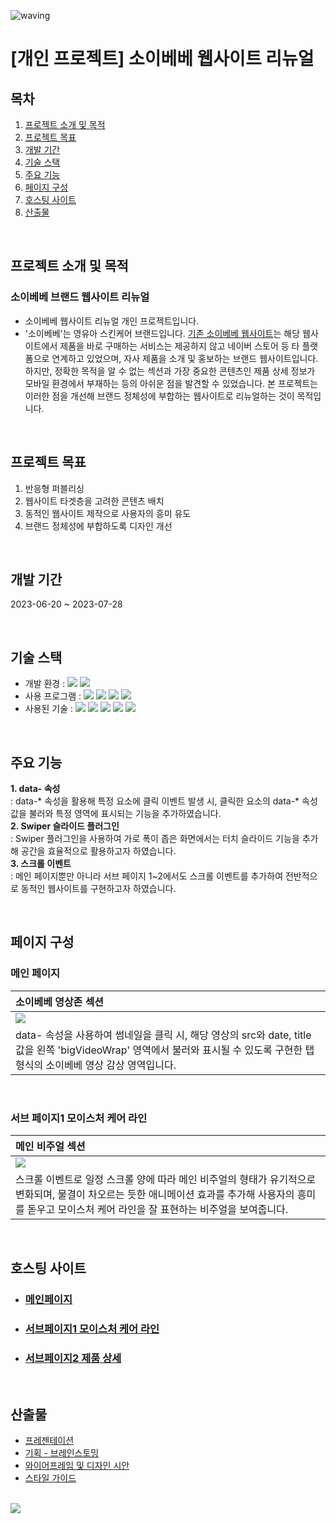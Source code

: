 ![waving](https://capsule-render.vercel.app/api?type=waving&height=200&text=소이베베%20리뉴얼%20프로젝트&fontAlign=50&fontAlignY=40&fontSize=55&color=23D1EC)

# [개인 프로젝트] 소이베베 웹사이트 리뉴얼

## 목차
1. [프로젝트 소개 및 목적](#프로젝트-소개-및-목적)
1. [프로젝트 목표](#프로젝트-목표)
1. [개발 기간](#개발-기간)
1. [기술 스택](#기술-스택)
1. [주요 기능](#주요-기능)
1. [페이지 구성](#페이지-구성)
1. [호스팅 사이트](#호스팅-사이트)
1. [산출물](#산출물)

<br>

## 프로젝트 소개 및 목적
### 소이베베 브랜드 웹사이트 리뉴얼
  - 소이베베 웹사이트 리뉴얼 개인 프로젝트입니다.
  - '소이베베'는 영유아 스킨케어 브랜드입니다. [기존 소이베베 웹사이트](https://www.soybebe.co.kr/Default.aspx)는 해당 웹사이트에서 제품을 바로 구매하는 서비스는 제공하지 않고 네이버 스토어 등 타 플랫폼으로 연계하고 있었으며, 자사 제품을 소개 및 홍보하는 브랜드 웹사이트입니다. 하지만, 정확한 목적을 알 수 없는 섹션과 가장 중요한 콘텐츠인 제품 상세 정보가 모바일 환경에서 부재하는 등의 아쉬운 점을 발견할 수 있었습니다. 본 프로젝트는 이러한 점을 개선해 브랜드 정체성에 부합하는 웹사이트로 리뉴얼하는 것이 목적입니다.

<br>

## 프로젝트 목표
1. 반응형 퍼블리싱
1. 웹사이트 타겟층을 고려한 콘텐츠 배치
1. 동적인 웹사이트 제작으로 사용자의 흥미 유도
1. 브랜드 정체성에 부합하도록 디자인 개선

<br>

## 개발 기간
2023-06-20 ~ 2023-07-28

<br>

## 기술 스택
 - 개발 환경 : <img src="https://img.shields.io/badge/Windows10-0078D6?style=flat-square&logo=Windows10&logoColor=white"> <img src="https://img.shields.io/badge/macOS-000000?style=flat-square&logo=macOS&logoColor=white">
 - 사용 프로그램 : <img src="https://img.shields.io/badge/Visual Studio Code-007ACC?style=flat-square&logo=VisualStudioCode&logoColor=white"/> <img src="https://img.shields.io/badge/Figma-F24E1E?style=flat-square&logo=Figma&logoColor=white"> <img src="https://img.shields.io/badge/Adobe Photoshop-31A8FF?style=flat-square&logo=AdobePhotoshop&logoColor=white"/> <img src="https://img.shields.io/badge/Adobe Illustrator-FF9A00?style=flat-square&logo=AdobeIllustrator&logoColor=white"/>
 - 사용된 기술 : <img src="https://img.shields.io/badge/HTML5-E34F26?style=flat-square&logo=HTML5&logoColor=white"> <img src="https://img.shields.io/badge/CSS3-1572B6?style=flat-square&logo=CSS3&logoColor=white"> <img src="https://img.shields.io/badge/JavaScript-F7DF1E?style=flat-square&logo=JavaScript&logoColor=white"> <img src="https://img.shields.io/badge/jQuery-0769AD?style=flat-square&logo=jQuery&logoColor=white"> <img src="https://img.shields.io/badge/Swiper-6332F6?style=flat-square&logo=Swiper&logoColor=white">

<br>

## 주요 기능
**1. data- 속성**<br/>
    : data-* 속성을 활용해 특정 요소에 클릭 이벤트 발생 시, 클릭한 요소의 data-* 속성 값을 불러와 특정 영역에 표시되는 기능을 추가하였습니다.
    <br/>
**2. Swiper 슬라이드 플러그인**<br/>
    : Swiper 플러그인을 사용하여 가로 폭이 좁은 화면에서는 터치 슬라이드 기능을 추가해 공간을 효율적으로 활용하고자 하였습니다.
    <br/>
**3. 스크롤 이벤트**<br/>
    : 메인 페이지뿐만 아니라 서브 페이지 1~2에서도 스크롤 이벤트를 추가하여 전반적으로 동적인 웹사이트를 구현하고자 하였습니다.

<br/>

## 페이지 구성
### 메인 페이지
  |소이베베 영상존 섹션|
  |:---|
  |<img src="https://github.com/cheonYen/soybebe_renewal/assets/139948936/8c733d2a-3542-4a87-a8f4-73ef2aa2c2a0">|
  |data- 속성을 사용하여 썸네일을 클릭 시, 해당 영상의 src와 date, title 값을 왼쪽 'bigVideoWrap' 영역에서 불러와 표시될 수 있도록 구현한 탭 형식의 소이베베 영상 감상 영역입니다.|
<br>

### 서브 페이지1 모이스처 케어 라인
  |메인 비주얼 섹션|
  |:---|
  |<img src="https://github.com/cheonYen/soybebe_renewal/assets/139948936/8337ef63-e944-4e3e-9ed4-14ad00c005dc">|
  |스크롤 이벤트로 일정 스크롤 양에 따라 메인 비주얼의 형태가 유기적으로 변화되며, 물결이 차오르는 듯한 애니메이션 효과를 추가해 사용자의 흥미를 돋우고 모이스처 케어 라인을 잘 표현하는 비주얼을 보여줍니다.|

<br>

## 호스팅 사이트
  - ### [메인페이지](https://cheonyen.github.io/soybebe_renewal/)
  - ### [서브페이지1 모이스처 케어 라인](https://cheonyen.github.io/soybebe_renewal/sub_%20moisture.html)
  - ### [서브페이지2 제품 상세](https://cheonyen.github.io/soybebe_renewal/sub_%20moisture_product01.html)
<br>

## 산출물
  - [프레젠테이션](https://drive.google.com/file/d/19oNfKNWaRand5jc494-iZOHHWHBwVWFv/view?usp=sharing) 
  - [기획 - 브레인스토밍](https://www.figma.com/file/FmZqiiHoTEq6nIconhzR4j/%EC%86%8C%EC%9D%B4%EB%B2%A0%EB%B2%A0-%EB%A6%AC%EB%89%B4%EC%96%BC-%EA%B8%B0%ED%9A%8D?type=whiteboard&node-id=0%3A1&t=1csFo3L0QVDFmEjp-1) 
  - [와이어프레임 및 디자인 시안](https://www.figma.com/file/34HUvWhaeYR5WWcHSZCMUX/%EC%86%8C%EC%9D%B4%EB%B2%A0%EB%B2%A0-%EC%99%80%EC%9D%B4%EC%96%B4%ED%94%84%EB%A0%88%EC%9E%84?type=design&node-id=0%3A1&mode=design&t=kxQij0alkbn9x62I-1)
  - [스타일 가이드](https://www.figma.com/file/34HUvWhaeYR5WWcHSZCMUX/%EC%86%8C%EC%9D%B4%EB%B2%A0%EB%B2%A0-%EC%99%80%EC%9D%B4%EC%96%B4%ED%94%84%EB%A0%88%EC%9E%84?type=design&node-id=1%3A2&mode=design&t=kxQij0alkbn9x62I-1)

<br>

<img src="https://github.com/cheonYen/soybebe_renewal/assets/139948936/c6678af9-627f-4fb0-876b-0264bb461c63">
